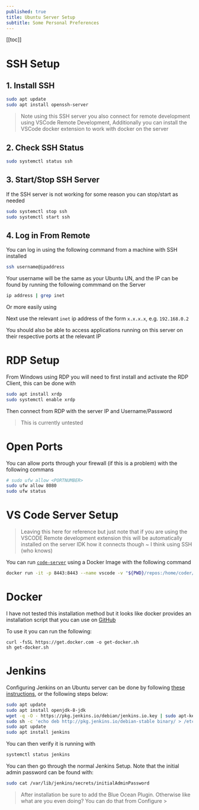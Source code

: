 ```yaml
---
published: true
title: Ubuntu Server Setup
subtitle: Some Personal Preferences
---
```


[[toc]]

# SSH Setup

## 1. Install SSH

```bash
sudo apt update
sudo apt install openssh-server
```

> Note using this SSH server you also connect for remote development using VSCode Remote Development,
> Additionally you can install the VSCode docker extension to work with docker on the server

## 2. Check SSH Status

```bash
sudo systemctl status ssh
```

## 3. Start/Stop SSH Server

If the SSH server is not working for some reason you can stop/start as needed

```bash
sudo systemctl stop ssh
sudo systemctl start ssh
```

## 4. Log in From Remote

You can log in using the following command from a machine with SSH installed

```bash
ssh username@ipaddress
```

Your username will be the same as your Ubuntu UN, and the IP can be found by running the following commmand on the Server

```bash
ip address | grep inet
```

Or more easily using

Next use the relevant `inet` ip address of the form `x.x.x.x`, e.g. `192.168.0.2`

You should also be able to access applications running on this server on their respective ports at the relevant IP

# RDP Setup

From Windows using RDP you will need to first install and activate the RDP Client, this can be done with

```bash
sudo apt install xrdp
sudo systemctl enable xrdp
```

Then connect from RDP with the server IP and Username/Password

> This is currently untested

# Open Ports

You can allow ports through your firewall (if this is a problem) with the following commans

```bash
# sudo ufw allow <PORTNUMBER>
sudo ufw allow 8080
sudo ufw status
```

# VS Code Server Setup

> Leaving this here for reference but just note that if you are using the VSCODE
> Remote development extension this will be automatically installed on the server
> IDK how it connects though ~ I think using SSH (who knows)

You can run [`code-server`]() using a Docker Image with the following command

```bash
docker run -it -p 8443:8443 --name vscode -v "${PWD}/repos:/home/coder/project" -d codercom/code-server --allow-http --no-auth
```

# Docker

I have not tested this installation method but it looks like docker provides an
installation script that you can use on [GitHub](https://github.com/docker/docker-install)

To use it you can run the following:

```
curl -fsSL https://get.docker.com -o get-docker.sh
sh get-docker.sh
```

# Jenkins

Configuring Jenkins on an Ubuntu server can be done by following [these instructions](https://linuxize.com/post/how-to-install-jenkins-on-ubuntu-18-04/), or the following steps below:

```bash
sudo apt update
sudo apt install openjdk-8-jdk
wget -q -O - https://pkg.jenkins.io/debian/jenkins.io.key | sudo apt-key add -
sudo sh -c 'echo deb http://pkg.jenkins.io/debian-stable binary/ > /etc/apt/sources.list.d/jenkins.list'
sudo apt update
sudo apt install jenkins
```

You can then verify it is running with

```bash
systemctl status jenkins
```

You can then go through the normal Jenkins Setup. Note that the initial admin password can be found with:

```bash
sudo cat /var/lib/jenkins/secrets/initialAdminPassword
```

> After installation be sure to add the Blue Ocean Plugin. Otherwise like what are you even doing? You can do that from Configure >
